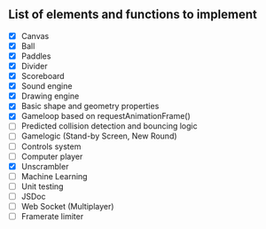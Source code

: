 ## List of elements and functions to implement

* [x] Canvas
* [x] Ball
* [x] Paddles
* [x] Divider
* [x] Scoreboard
* [x] Sound engine
* [x] Drawing engine
* [x] Basic shape and geometry properties
* [x] Gameloop based on requestAnimationFrame()
* [ ] Predicted collision detection and bouncing logic
* [ ] Gamelogic (Stand-by Screen, New Round)
* [ ] Controls system
* [ ] Computer player
* [x] Unscrambler
* [ ] Machine Learning
* [ ] Unit testing
* [ ] JSDoc
* [ ] Web Socket (Multiplayer)
* [ ] Framerate limiter
